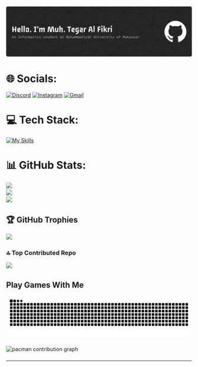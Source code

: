 ![Muh. Tegar Al Fikri](img/github-header-banner.png)

# 🌐 Socials:
[![Discord](https://skillicons.dev/icons?i=discord)](https://discord.gg/https://discord.gg/6bgRMWP7qV)
[![Instagram](https://skillicons.dev/icons?i=instagram)](https://instagram.com/t17txs)
[![Gmail](https://skillicons.dev/icons?i=gmail)](mailto:105841110722@student.unismuh.ac.id)

# 💻 Tech Stack:
[![My Skills](https://skillicons.dev/icons?i=html,css,js,ts,php,py,nodejs,express,react,vite,nest,next,laravel,mysql,postgres,sqlite,mongodb,prisma,vercel,vscode,docker)](https://skillicons.dev)

# 📊 GitHub Stats:
![](https://github-readme-stats.vercel.app/api?username=muhtegaralfikri&theme=dark&hide_border=false&include_all_commits=false&count_private=false)<br/>
![](https://nirzak-streak-stats.vercel.app/?user=muhtegaralfikri&theme=dark&hide_border=false)<br/>
![](https://github-readme-stats.vercel.app/api/top-langs/?username=muhtegaralfikri&theme=dark&hide_border=false&include_all_commits=false&count_private=false&layout=compact)

## 🏆 GitHub Trophies
![](https://github-profile-trophy.vercel.app/?username=muhtegaralfikri&theme=radical&no-frame=false&no-bg=true&margin-w=4)

### 🔝 Top Contributed Repo
![](https://github-contributor-stats.vercel.app/api?username=muhtegaralfikri&limit=5&theme=dark&combine_all_yearly_contributions=true)

## Play Games With Me
<img src="https://raw.githubusercontent.com/muhtegaralfikri/muhtegaralfikri/output/snake.svg" alt="Snake animation" />

###

<picture>
  <source media="(prefers-color-scheme: dark)" srcset="https://raw.githubusercontent.com/muhtegaralfikri/muhtegaralfikri/output/pacman-contribution-graph-dark.svg">
  <source media="(prefers-color-scheme: light)" srcset="https://raw.githubusercontent.com/muhtegaralfikri/muhtegaralfikri/output/pacman-contribution-graph.svg">
  <img alt="pacman contribution graph" src="https://raw.githubusercontent.com/muhtegaralfikri/muhtegaralfikri/output/pacman-contribution-graph.svg">
</picture>

###
---



